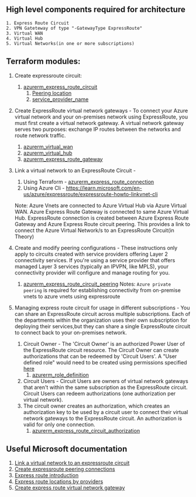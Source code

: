## High level components required for architecture
    1. Express Route Circuit
    2. VPN Gateteway of type "-GatewayType ExpressRoute"
    3. Virtual WAN
    4. Virtual Hub
    5. Virtual Networks(in one or more subscriptions)
   
## Terraform modules:
1. Create expressroute circuit:
   1. [azurerm_express_route_circuit](https://registry.terraform.io/providers/hashicorp/azurerm/latest/docs/resources/express_route_circuit)
      1. [Peering location](https://learn.microsoft.com/en-us/azure/expressroute/expressroute-locations-providers#expressroute-locations)
      2. [service_provider_name](https://learn.microsoft.com/en-us/azure/expressroute/expressroute-locations-providers)
   

2. Create ExpressRoute virtual network gateways - To connect your Azure virtual network and your on-premises network using ExpressRoute, you must first create a virtual network gateway. A virtual network gateway serves two purposes: exchange IP routes between the networks and route network traffic. 
   1. [azurerm_virtual_wan](https://registry.terraform.io/providers/hashicorp/azurerm/latest/docs/resources/virtual_wan)
   2. [azurerm_virtual_hub](https://registry.terraform.io/providers/hashicorp/azurerm/latest/docs/resources/virtual_hub)
   3. [azurerm_express_route_gateway](https://registry.terraform.io/providers/hashicorp/azurerm/latest/docs/resources/express_route_gateway)

3. Link a virtual network to an ExpressRoute Circuit - 
   1. Using Terraform - [azurerm_express_route_connection](https://registry.terraform.io/providers/hashicorp/azurerm/latest/docs/resources/express_route_connection) 
   2. Using Azure Cli - https://learn.microsoft.com/en-us/azure/expressroute/expressroute-howto-linkvnet-cli
    
    Note: Azure Vnets are connected to Azure Virtual Hub via Azure Virtual WAN. Azure Express Route Gateway is connected to same Azure Virtual Hub. ExpressRoute connection is created between Azure Express Route Gateway and Azure Express Route circuit peering. This provides a link to connect the Azure Virtual Network/s to an ExpressRoute Circuit(in Theory)


4. Create and modify peering configurations - These instructions only apply to circuits created with service providers offering Layer 2 connectivity services. If you're using a service provider that offers managed Layer 3 services (typically an IPVPN, like MPLS), your connectivity provider will configure and manage routing for you.
   1. [azurerm_express_route_circuit_peering](https://registry.terraform.io/providers/hashicorp/azurerm/latest/docs/resources/express_route_circuit_peering)
   Notes: `Azure private peering` is required for establishing connectivity from on-premise vnets to azure vnets using expressroute

5. Managing express route circuit for usage in different subscriptions - You can share an ExpressRoute circuit across multiple subscriptions. Each of the departments within the organization uses their own subscription for deploying their services,but they can share a single ExpressRoute circuit to connect back to your on-premises network. 
   1. Circuit Owner - The 'Circuit Owner' is an authorized Power User of the ExpressRoute circuit resource. The Circuit Owner can create authorizations that can be redeemed by 'Circuit Users'. A "User defined role" would need to be created using permissions specified [here](https://learn.microsoft.com/en-us/azure/expressroute/expressroute-howto-linkvnet-cli#administration---circuit-owners-and-circuit-users)
      1. [azurerm_role_definition](https://registry.terraform.io/providers/hashicorp/azurerm/latest/docs/resources/role_definition)
   2. Circuit Users - Circuit Users are owners of virtual network gateways that aren't within the same subscription as the ExpressRoute circuit. Circuit Users can redeem authorizations (one authorization per virtual network).
   3. The circuit owner creates an authorization, which creates an authorization key to be used by a circuit user to connect their virtual network gateways to the ExpressRoute circuit. An authorization is valid for only one connection.
      1. [azurerm_express_route_circuit_authorization](https://registry.terraform.io/providers/hashicorp/azurerm/latest/docs/resources/express_route_circuit_authorization)

  
## Useful Microsoft documentation
1. [Link a virtual network to an expressroute circuit](https://learn.microsoft.com/en-us/azure/expressroute/expressroute-howto-linkvnet-cli)
2. [Create expressroute peering connections](https://learn.microsoft.com/en-us/azure/expressroute/howto-routing-cli)
3. [Express route introduction](https://learn.microsoft.com/en-us/azure/expressroute/expressroute-introduction)
4. [Express route locations by providers](https://learn.microsoft.com/en-us/azure/expressroute/expressroute-locations-providers)
5. [Create express route virtual network gateway](https://learn.microsoft.com/en-us/azure/expressroute/expressroute-howto-add-gateway-portal-resource-manager)